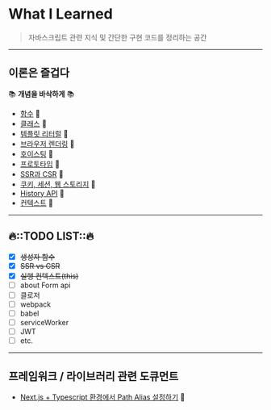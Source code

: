 # What I Learned

> 자바스크립트 관련 지식 및 간단한 구현 코드를 정리하는 공간

---

## 이론은 즐겁다

📚 **개념을 바삭하게** 📚

- [함수](./content/함수) 📝
- [클래스](./content/클래스) 📝
- [템플릿 리터럴](./content/템플릿리터럴) 📝
- [브라우저 렌더링](./content/rendering) 📝
- [호이스팅](./content/호이스팅) 📝
- [프로토타입](./content/프로토타입) 📝
- [SSR과 CSR](./content/CSR-SSR) 📝
- [쿠키, 세션, 웹 스토리지](./content/storage) :memo:
- [History API](./content/history) :memo:
- [컨텍스트](./content/context) :memo:

---

## 🔥::TODO LIST::🔥

- [x] ~~생성자 함수~~
- [x] ~~SSR vs CSR~~
- [x] ~~실행 컨텍스트(this)~~
- [ ] about Form api
- [ ] 클로저
- [ ] webpack
- [ ] babel
- [ ] serviceWorker
- [ ] JWT
- [ ] etc.

---

## 프레임워크 / 라이브러리 관련 도큐먼트
- [Next.js + Typescript 환경에서 Path Alias 설정하기](./content/more/path-alias) :memo:
